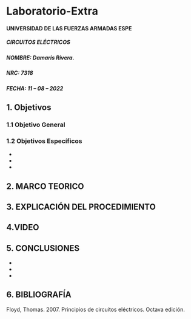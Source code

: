 # Laboratorio-Extra

#### UNIVERSIDAD DE LAS FUERZAS ARMADAS ESPE
##### CIRCUITOS ELÉCTRICOS
##### NOMBRE: Damaris Rivera.
##### NRC: 7318                                                                                                                  
##### FECHA: 11 – 08 – 2022

## 1. Objetivos 
  
### 1.1 Objetivo General
        

	
### 1.2 Objetivos Específicos
        
-
-
-


## 2. MARCO TEORICO 


## 3. EXPLICACIÓN DEL PROCEDIMIENTO 




## 4.VIDEO



## 5. CONCLUSIONES

-
-
-


## 6. BIBLIOGRAFÍA

Floyd, Thomas. 2007. Principios de circuitos eléctricos. Octava edición.
